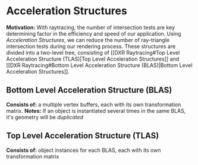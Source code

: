 # Acceleration Structures

**Motivation:** With raytracing, the number of intersection tests are key determining factor in the efficiency and speed of our application.
Using *Acceleration Structures*, we can reduce the number of ray-triangle intersection tests during our rendering process.
These structures are divided into a two-level tree, consisting of [[DXR Raytracing#Top Level Acceleration Structure (TLAS)|Top Level Acceleration Structures]] and [[DXR Raytracing#Bottom Level Acceleration Structure (BLAS)|Bottom Level Acceleration Structures]].
## Bottom Level Acceleration Structure (BLAS)
**Consists of:** a multiple vertex buffers, each with its own transformation matrix.
**Notes:** If an object is instantiated several times in the same BLAS, it's geometry will be *duplicated* 
## Top Level Acceleration Structure (TLAS)
**Consists of:** object instances for each BLAS, each with its own transformation matrix

